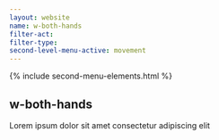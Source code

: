 ```yaml
---
layout: website
name: w-both-hands 
filter-act: 
filter-type: 
second-level-menu-active: movement
---
```


{% include second-menu-elements.html %}

<main class="page-content">
  <div class="text-container">
    <h2>w-both-hands</h2>
    <p>Lorem ipsum dolor sit amet consectetur adipiscing elit</p>
  </div>
</main>
